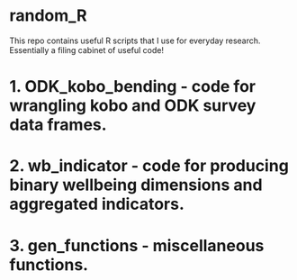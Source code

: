 # random_R
This repo contains useful R scripts that I use for everyday research. Essentially a filing cabinet of useful code!

# 1. ODK_kobo_bending - code for wrangling kobo and ODK survey data frames.
# 2. wb_indicator - code for producing binary wellbeing dimensions and aggregated indicators.
# 3. gen_functions - miscellaneous functions. 

